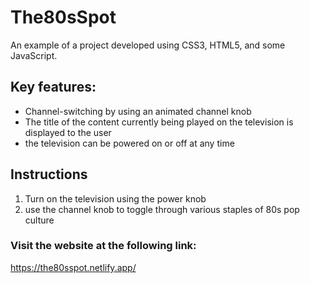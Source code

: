 # The80sSpot

An example of a project developed using CSS3, HTML5, and some JavaScript.

## Key features: 
  - Channel-switching by using an animated channel knob
  - The title of the content currently being played on the television is displayed to the user
  -  the television can be powered on or off at any time

## Instructions
1. Turn on the television using the power knob
2. use the channel knob to toggle through various staples of 80s pop culture

### Visit the website at the following link:
 https://the80sspot.netlify.app/
